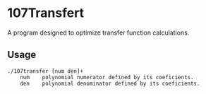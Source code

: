 # 107Transfert
A program designed to optimize transfer function calculations.

## Usage
    ./107transfer [num den]+
        num    polynomial numerator defined by its coeficients.
        den    polynomial denominator defined by its coeficients.
